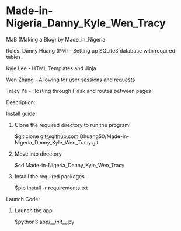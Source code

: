 # Made-in-Nigeria_Danny_Kyle_Wen_Tracy

MaB (Making a Blog) by Made_in_Nigeria

Roles:
Danny Huang (PM) - Setting up SQLite3 database with required tables

Kyle Lee - HTML Templates and Jinja

Wen Zhang - Allowing for user sessions and requests 

Tracy Ye - Hosting through Flask and routes between pages

Description:

Install guide:
1) Clone the required directory to run the program:
   
    $git clone git@github.com:Dhuang50/Made-in-Nigeria_Danny_Kyle_Wen_Tracy.git
2) Move into directory

   $cd Made-in-Nigeria_Danny_Kyle_Wen_Tracy
4) Install the required packages
   
    $pip install -r requirements.txt

Launch Code:
1) Launch the app
   
   $python3 app/\_\__init___.py 

